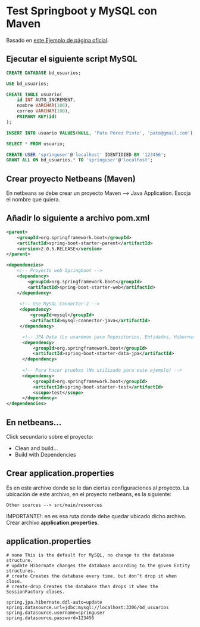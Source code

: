 # Test Springboot y MySQL con Maven
Basado en [este Ejemplo de página oficial](https://spring.io/guides/gs/accessing-data-mysql/).
## Ejecutar el siguiente script MySQL
```sql
CREATE DATABASE bd_usuarios;

USE bd_usuarios;

CREATE TABLE usuario(
    id INT AUTO_INCREMENT,
    nombre VARCHAR(100),
    correo VARCHAR(100),
    PRIMARY KEY(id)
);

INSERT INTO usuario VALUES(NULL, 'Pato Pérez Pinto', 'pato@gmail.com');

SELECT * FROM usuario;

CREATE USER 'springuser'@'localhost' IDENTIDIED BY '123456';
GRANT ALL ON bd_usuarios.* TO 'springuser'@'localhost';
```

## Crear proyecto Netbeans (Maven)
En netbeans se debe crear un proyecto Maven --> Java Application. Escoja el nombre que quiera.

## Añadir lo siguiente a archivo pom.xml
```xml
<parent>
    <groupId>org.springframework.boot</groupId>
    <artifactId>spring-boot-starter-parent</artifactId>
    <version>2.0.5.RELEASE</version>
</parent>
```
```xml
<dependencies>
    <!-- Proyecto web Springboot -->
    <dependency>
        <groupId>org.springframework.boot</groupId>
        <artifactId>spring-boot-starter-web</artifactId>
    </dependency>
        
     <!-- Use MySQL Connector-J -->
     <dependency>
         <groupId>mysql</groupId>
         <artifactId>mysql-connector-java</artifactId>
     </dependency>

      <!-- JPA Data (Lo usaremos para Repositorios, Entidades, Hibernate, etc...) -->
      <dependency>
          <groupId>org.springframework.boot</groupId>
          <artifactId>spring-boot-starter-data-jpa</artifactId>
      </dependency>
      
      <!-- Para hacer pruebas (No utilizado para este ejemplo) -->
      <dependency>
          <groupId>org.springframework.boot</groupId>
          <artifactId>spring-boot-starter-test</artifactId>
          <scope>test</scope>
      </dependency>
</dependencies>
```

## En netbeans...
Click secundario sobre el proyecto:
* Clean and build...
* Build with Dependencies

## Crear application.properties
Es en este archivo donde se le dan ciertas configuraciones al proyecto. 
La ubicación de este archivo, en el proyecto netbeans, es la siguiente: 
```
Other sources --> src/main/resources
```
IMPORTANTE!: en es esa ruta donde debe quedar ubicado dicho archivo. 
Crear archivo __application.properties__.

## application.properties
```
# none This is the default for MySQL, no change to the database structure.
# update Hibernate changes the database according to the given Entity structures.
# create Creates the database every time, but don’t drop it when close.
# create-drop Creates the database then drops it when the SessionFactory closes.

spring.jpa.hibernate.ddl-auto=update
spring.datasource.url=jdbc:mysql://localhost:3306/bd_usuarios
spring.datasource.username=springuser
spring.datasource.password=123456
```
